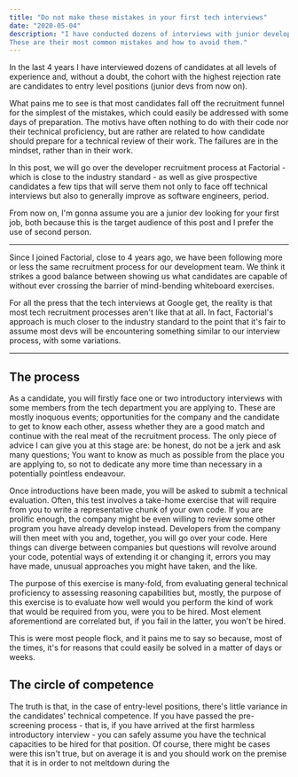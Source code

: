 ```yaml
---
title: "Do not make these mistakes in your first tech interviews"
date: "2020-05-04"
description: "I have conducted dozens of interviews with junior developers.
These are their most common mistakes and how to avoid them."
---
```


In the last 4 years I have interviewed dozens of candidates at all levels of
experience and, without a doubt, the cohort with the highest rejection rate are
candidates to entry level positions (junior devs from now on).

What pains me to see is that most candidates fall off the recruitment funnel for
the simplest of the mistakes, which could easily be addressed with some days of
preparation. The motivs have often nothing to do with their code nor their
technical proficiency, but are rather are related to how candidate should
prepare for a technical review of their work. The failures are in the mindset,
rather than in their work.

In this post, we will go over the developer recruitment process at Factorial -
which is close to the industry standard - as well as give prospective candidates
a few tips that will serve them not only to face off technical interviews but
also to generally improve as software engineers, period.

From now on, I'm gonna assume you are a junior dev looking for your first job,
both because this is the target audience of this post and I prefer the use of
second person.

----

Since I joined Factorial, close to 4 years ago, we have been following more or
less the same recruitment process for our development team. We think it
strikes a good balance between showing us what candidates are capable of without
ever crossing the barrier of mind-bending whiteboard exercises.

For all the press that the tech interviews at Google get, the reality is that
most tech recruitment processes aren't like that at all. In fact, Factorial's
approach is much closer to the industry standard to the point that it's fair to
assume most devs will be encountering something similar to our interview
process, with some variations.

----

## The process

As a candidate, you will firstly face one or two introductory interviews with
some members from the tech department you are applying to. These are mostly
inoquous events; opportunities for the company and the candidate to get to know
each other, assess whether they are a good match and continue with the real meat
of the recruitment process. The only piece of advice I can give you at this
stage are: be honest, do not be a jerk and ask many questions; You want to know
as much as possible from the place you are applying to, so not to dedicate any
more time than necessary in a potentially pointless endeavour.

Once introductions have been made, you will be asked to submit a technical
evaluation. Often, this test involves a take-home exercise that will require
from you to write a representative chunk of your own code. If you are prolific
enough, the company might be even willing to review some other program you have
already develop instead. Developers from the company will then meet with you
and, together, you will go over your code. Here things can diverge between
companies but questions will revolve around your code, potential ways of
extending it or changing it, errors you may have made, unusual approaches you
might have taken, and the like.

The purpose of this exercise is many-fold, from evaluating general technical
proficiency to assessing reasoning capabilities but, mostly, the purpose of this
exercise is to evaluate how well would you perform the kind of work that would
be required from you, were you to be hired. Most element aforementiond are
correlated but, if you fail in the latter, you won't be hired.

This is were most people flock, and it pains me to say so because, most of the
times, it's for reasons that could easily be solved in a matter of days or
weeks.

## The circle of competence

The truth is that, in the case of entry-level positions, there's little variance
in the candidates' technical competence. If you have passed the pre-screening
process - that is, if you have arrived at the first harmless introductory
interview - you can safely assume you have the technical capacities to be hired for
that position. Of course, there might be cases were this isn't true, but on
average it is and you should work on the premise that it is in order to not
meltdown during the
